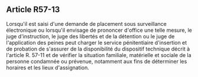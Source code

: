 Article R57-13
----
Lorsqu'il est saisi d'une demande de placement sous surveillance électronique ou
lorsqu'il envisage de prononcer d'office une telle mesure, le juge
d'instruction, le juge des libertés et de la détention ou le juge de
l'application des peines peut charger le service pénitentiaire d'insertion et de
probation de s'assurer de la disponibilité du dispositif technique décrit à
l'article R. 57-11 et de vérifier la situation familiale, matérielle et sociale
de la personne condamnée ou prévenue, notamment aux fins de déterminer les
horaires et les lieux d'assignation.
